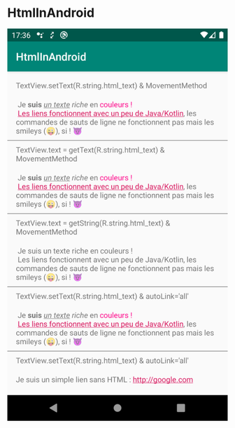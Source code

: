 # HtmlInAndroid
![Test Image 4](https://github.com/NinoDLC/HtmlInAndroid/blob/master/Screenshot_1575304613.png)
